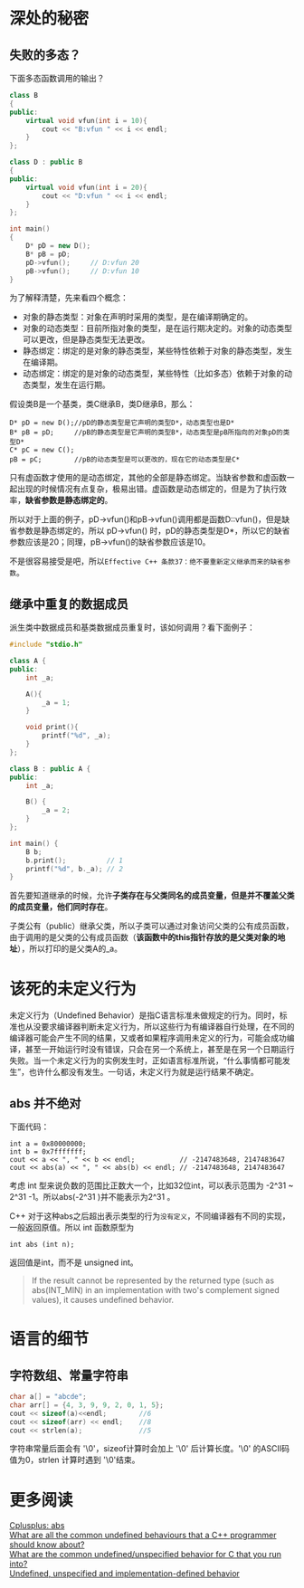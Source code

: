 # 深处的秘密

## 失败的多态？

下面多态函数调用的输出？

```c++
class B
{
public:
    virtual void vfun(int i = 10){
        cout << "B:vfun " << i << endl;
    }
};

class D : public B
{
public:
    virtual void vfun(int i = 20){
        cout << "D:vfun " << i << endl;
    }
};

int main()
{
    D* pD = new D();
    B* pB = pD;
    pD->vfun();     // D:vfun 20
    pB->vfun();     // D:vfun 10
}
```

为了解释清楚，先来看四个概念：

* 对象的静态类型：对象在声明时采用的类型，是在编译期确定的。
* 对象的动态类型：目前所指对象的类型，是在运行期决定的。对象的动态类型可以更改，但是静态类型无法更改。
* 静态绑定：绑定的是对象的静态类型，某些特性依赖于对象的静态类型，发生在编译期。
* 动态绑定：绑定的是对象的动态类型，某些特性（比如多态）依赖于对象的动态类型，发生在运行期。

假设类B是一个基类，类C继承B，类D继承B，那么：

    D* pD = new D();//pD的静态类型是它声明的类型D*，动态类型也是D*
    B* pB = pD;     //pB的静态类型是它声明的类型B*，动态类型是pB所指向的对象pD的类型D*
    C* pC = new C();  
    pB = pC;        //pB的动态类型是可以更改的，现在它的动态类型是C*

只有虚函数才使用的是动态绑定，其他的全部是静态绑定。当缺省参数和虚函数一起出现的时候情况有点复杂，极易出错。虚函数是动态绑定的，但是为了执行效率，**缺省参数是静态绑定的**。

所以对于上面的例子，pD->vfun()和pB->vfun()调用都是函数D::vfun()，但是缺省参数是静态绑定的，所以 pD->vfun() 时，pD的静态类型是D*，所以它的缺省参数应该是20；同理，pB->vfun()的缺省参数应该是10。

不是很容易接受是吧，所以`Effective C++ 条款37：绝不要重新定义继承而来的缺省参数`。

## 继承中重复的数据成员

派生类中数据成员和基类数据成员重复时，该如何调用？看下面例子：

```c++
#include "stdio.h"

class A {
public:
    int _a;

    A(){
        _a = 1;
    }

    void print(){
        printf("%d", _a);
    }
};

class B : public A {
public:
    int _a;

    B() {
        _a = 2;
    }
};

int main() {
    B b;
    b.print();          // 1    
    printf("%d", b._a); // 2
}
```
首先要知道继承的时候，允许**子类存在与父类同名的成员变量，但是并不覆盖父类的成员变量，他们同时存在**。

子类公有（public）继承父类，所以子类可以通过对象访问父类的公有成员函数，由于调用的是父类的公有成员函数（**该函数中的this指针存放的是父类对象的地址**），所以打印的是父类A的_a。

# 该死的未定义行为

未定义行为（Undefined Behavior）是指C语言标准未做规定的行为。同时，标准也从没要求编译器判断未定义行为，所以这些行为有编译器自行处理，在不同的编译器可能会产生不同的结果，又或者如果程序调用未定义的行为，可能会成功编译，甚至一开始运行时没有错误，只会在另一个系统上，甚至是在另一个日期运行失败。当一个未定义行为的实例发生时，正如语言标准所说，“什么事情都可能发生”，也许什么都没有发生。一句话，未定义行为就是运行结果不确定。

## abs 并不绝对

下面代码：

    int a = 0x80000000;
    int b = 0x7fffffff;
    cout << a << ", " << b << endl;           // -2147483648, 2147483647
    cout << abs(a) << ", " << abs(b) << endl; // -2147483648, 2147483647

考虑 int 型来说负数的范围比正数大一个，比如32位int，可以表示范围为 -2^31 ~ 2^31 -1。所以abs(-2^31 )并不能表示为2^31 。

C++ 对于这种abs之后超出表示类型的行为`没有定义`，不同编译器有不同的实现，一般返回原值。所以 int 函数原型为

    int abs (int n); 

返回值是int，而不是 unsigned int。

> If the result cannot be represented by the returned type (such as abs(INT_MIN) in an implementation with two's complement signed values), it causes undefined behavior.

# 语言的细节

## 字符数组、常量字符串

```c++
char a[] = "abcde";
char arr[] = {4, 3, 9, 9, 2, 0, 1, 5};
cout << sizeof(a)<<endl;        //6
cout << sizeof(arr) << endl;    //8
cout << strlen(a);              //5
```

字符串常量后面会有 '\0'，sizeof计算时会加上 '\0' 后计算长度。'\0' 的ASCII码值为0，strlen 计算时遇到 '\0'结束。


# 更多阅读

[Cplusplus: abs](http://www.cplusplus.com/reference/cstdlib/abs/?kw=abs)  
[What are all the common undefined behaviours that a C++ programmer should know about? ](http://stackoverflow.com/questions/367633/what-are-all-the-common-undefined-behaviours-that-a-c-programmer-should-know-a)  
[What are the common undefined/unspecified behavior for C that you run into?](http://stackoverflow.com/questions/98340/what-are-the-common-undefined-unspecified-behavior-for-c-that-you-run-into)   
[Undefined, unspecified and implementation-defined behavior](http://stackoverflow.com/questions/2397984/undefined-unspecified-and-implementation-defined-behavior)  

